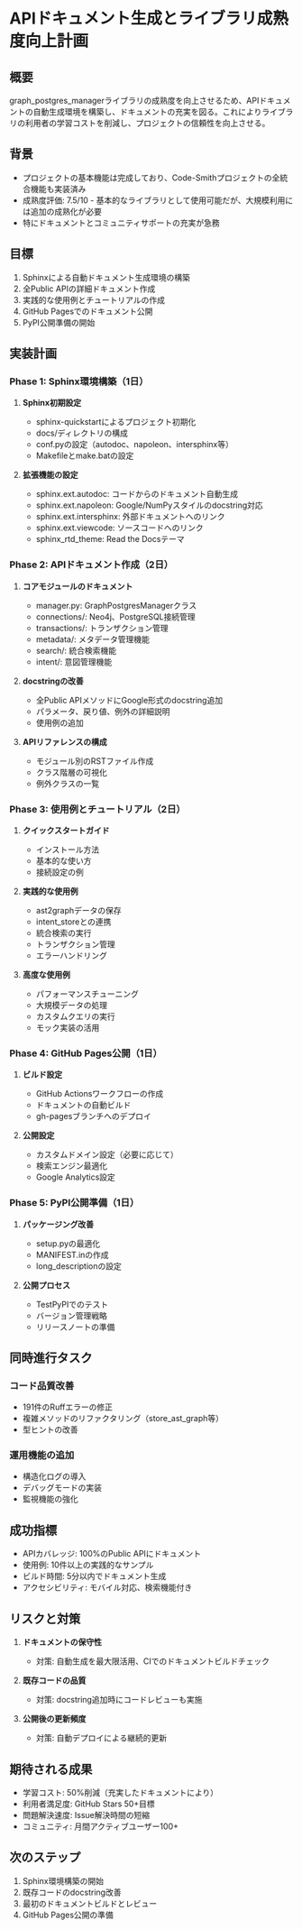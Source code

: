 # APIドキュメント生成とライブラリ成熟度向上計画

## 概要
graph_postgres_managerライブラリの成熟度を向上させるため、APIドキュメントの自動生成環境を構築し、ドキュメントの充実を図る。これによりライブラリの利用者の学習コストを削減し、プロジェクトの信頼性を向上させる。

## 背景
- プロジェクトの基本機能は完成しており、Code-Smithプロジェクトの全統合機能も実装済み
- 成熟度評価: 7.5/10 - 基本的なライブラリとして使用可能だが、大規模利用には追加の成熟化が必要
- 特にドキュメントとコミュニティサポートの充実が急務

## 目標
1. Sphinxによる自動ドキュメント生成環境の構築
2. 全Public APIの詳細ドキュメント作成
3. 実践的な使用例とチュートリアルの作成
4. GitHub Pagesでのドキュメント公開
5. PyPI公開準備の開始

## 実装計画

### Phase 1: Sphinx環境構築（1日）
1. **Sphinx初期設定**
   - sphinx-quickstartによるプロジェクト初期化
   - docs/ディレクトリの構成
   - conf.pyの設定（autodoc、napoleon、intersphinx等）
   - Makefileとmake.batの設定

2. **拡張機能の設定**
   - sphinx.ext.autodoc: コードからのドキュメント自動生成
   - sphinx.ext.napoleon: Google/NumPyスタイルのdocstring対応
   - sphinx.ext.intersphinx: 外部ドキュメントへのリンク
   - sphinx.ext.viewcode: ソースコードへのリンク
   - sphinx_rtd_theme: Read the Docsテーマ

### Phase 2: APIドキュメント作成（2日）
1. **コアモジュールのドキュメント**
   - manager.py: GraphPostgresManagerクラス
   - connections/: Neo4j、PostgreSQL接続管理
   - transactions/: トランザクション管理
   - metadata/: メタデータ管理機能
   - search/: 統合検索機能
   - intent/: 意図管理機能

2. **docstringの改善**
   - 全Public APIメソッドにGoogle形式のdocstring追加
   - パラメータ、戻り値、例外の詳細説明
   - 使用例の追加

3. **APIリファレンスの構成**
   - モジュール別のRSTファイル作成
   - クラス階層の可視化
   - 例外クラスの一覧

### Phase 3: 使用例とチュートリアル（2日）
1. **クイックスタートガイド**
   - インストール方法
   - 基本的な使い方
   - 接続設定の例

2. **実践的な使用例**
   - ast2graphデータの保存
   - intent_storeとの連携
   - 統合検索の実行
   - トランザクション管理
   - エラーハンドリング

3. **高度な使用例**
   - パフォーマンスチューニング
   - 大規模データの処理
   - カスタムクエリの実行
   - モック実装の活用

### Phase 4: GitHub Pages公開（1日）
1. **ビルド設定**
   - GitHub Actionsワークフローの作成
   - ドキュメントの自動ビルド
   - gh-pagesブランチへのデプロイ

2. **公開設定**
   - カスタムドメイン設定（必要に応じて）
   - 検索エンジン最適化
   - Google Analytics設定

### Phase 5: PyPI公開準備（1日）
1. **パッケージング改善**
   - setup.pyの最適化
   - MANIFEST.inの作成
   - long_descriptionの設定

2. **公開プロセス**
   - TestPyPIでのテスト
   - バージョン管理戦略
   - リリースノートの準備

## 同時進行タスク

### コード品質改善
- 191件のRuffエラーの修正
- 複雑メソッドのリファクタリング（store_ast_graph等）
- 型ヒントの改善

### 運用機能の追加
- 構造化ログの導入
- デバッグモードの実装
- 監視機能の強化

## 成功指標
- APIカバレッジ: 100%のPublic APIにドキュメント
- 使用例: 10件以上の実践的なサンプル
- ビルド時間: 5分以内でドキュメント生成
- アクセシビリティ: モバイル対応、検索機能付き

## リスクと対策
1. **ドキュメントの保守性**
   - 対策: 自動生成を最大限活用、CIでのドキュメントビルドチェック

2. **既存コードの品質**
   - 対策: docstring追加時にコードレビューも実施

3. **公開後の更新頻度**
   - 対策: 自動デプロイによる継続的更新

## 期待される成果
- 学習コスト: 50%削減（充実したドキュメントにより）
- 利用者満足度: GitHub Stars 50+目標
- 問題解決速度: Issue解決時間の短縮
- コミュニティ: 月間アクティブユーザー100+

## 次のステップ
1. Sphinx環境構築の開始
2. 既存コードのdocstring改善
3. 最初のドキュメントビルドとレビュー
4. GitHub Pages公開の準備